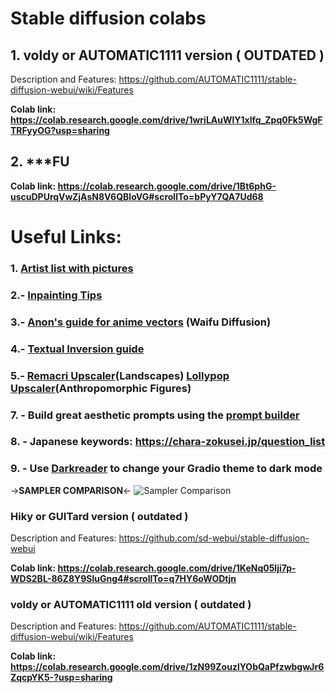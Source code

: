 # Stable diffusion colabs

## 1. voldy or AUTOMATIC1111 version ( OUTDATED )
Description and Features: https://github.com/AUTOMATIC1111/stable-diffusion-webui/wiki/Features

**Colab link: https://colab.research.google.com/drive/1wriLAuWlY1xlfq_Zpq0Fk5WgFTRFyyOG?usp=sharing**

## 2. ***FU
**Colab link: https://colab.research.google.com/drive/1Bt6phG-uscuDPUrqVwZjAsN8V6QBloVG#scrollTo=bPyY7QA7Ud68**

# Useful Links:
### 1. [**Artist list with pictures**](https://rentry.org/artists_sd-v1-4)
### 2.- [Inpainting Tips](https://rentry.org/drfar)
### 3.- [Anon's guide for anime vectors](https://rentry.org/anime_and_titties) (Waifu Diffusion)
### 4.- [Textual Inversion guide](https://rentry.org/aikgx)
### 5.- [Remacri Upscaler](https://u.pcloud.link/publink/show?code=kZgSLsXZ0M1fT3kFGfRXg2tNtoUgbSI4kcSy)(Landscapes) [Lollypop Upscaler](https://drive.google.com/u/1/uc?id=10h8YXKKOQ61ANnwLjjHqXJdn4SbBuUku&export=download)(Anthropomorphic Figures)
### 7. - Build great aesthetic prompts using the [prompt builder](https://promptomania.com/stable-diffusion-prompt-builder/)
### 8. - Japanese keywords: https://chara-zokusei.jp/question_list
### 9. - Use [Darkreader](https://darkreader.org/) to change your Gradio theme to dark mode



->**SAMPLER COMPARISON**<-
![Sampler Comparison](https://i.ibb.co/vm4fm7L/1661440027115223.jpg)

### Hiky or GUITard version ( outdated )
Description and Features: https://github.com/sd-webui/stable-diffusion-webui

**Colab link: https://colab.research.google.com/drive/1KeNq05lji7p-WDS2BL-86Z8Y9SluGng4#scrollTo=q7HY6oWODtjn**

### voldy or AUTOMATIC1111 old version ( outdated )

Description and Features: https://github.com/AUTOMATIC1111/stable-diffusion-webui/wiki/Features

**Colab link: https://colab.research.google.com/drive/1zN99ZouzlYObQaPfzwbgwJr6ZqcpYK5-?usp=sharing**
